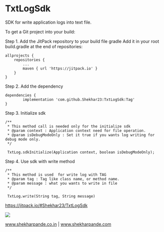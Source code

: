 # TxtLogSdk
SDK for write application logs into text file.



To get a Git project into your build:

Step 1. Add the JitPack repository to your build file
gradle
Add it in your root build.gradle at the end of repositories:

	allprojects {
		repositories {
			...
			maven { url 'https://jitpack.io' }
		}
	}

Step 2. Add the dependency

	dependencies {
	        implementation 'com.github.Shekhar23:TxtLogSdk:Tag'
	}

Step 3. Initialize sdk
  
	
    /**
     * This method call is needed only for the initialize sdk
     * @param context : Application context need for file operation.
     * @param isDebugModeOnly : Set it true if you wants log writing for debug mode only.
     */
     
     TxtLog.sdkInitialize(Application context, boolean isDebugModeOnly);
  
Step 4. Use sdk with write method 

	
    /**
     * This method is used  for write log with TAG
     * @param tag : Tag like class name, or method name.
     * @param message : what you wants to write in file 
     */
     
     TxtLog.write(String tag, String message) 


https://jitpack.io/#Shekhar23/TxtLogSdk

[![](https://jitpack.io/v/Shekhar23/TxtLogSdk.svg)](https://jitpack.io/#Shekhar23/TxtLogSdk)

www.shekharpande.co.in | www.shekharpande.com
